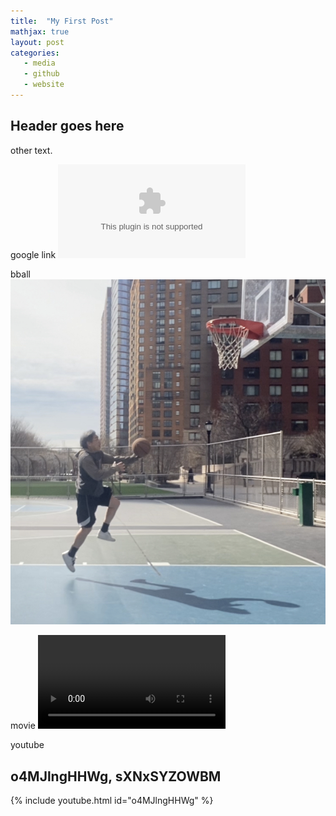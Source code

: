 ```yaml
---
title:  "My First Post"
mathjax: true
layout: post
categories:
   - media
   - github
   - website
---
```


## Header goes here

other text.

google link
![link](https;//google.com)

bball
![bball](/assets/IMG-6799.jpg)

movie
![winnie](/assets/IMG.7246.MOV)


youtube 
## o4MJlngHHWg, sXNxSYZOWBM
{% include youtube.html id="o4MJlngHHWg" %}
